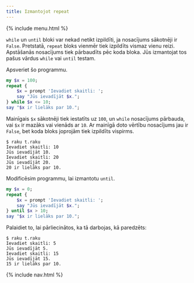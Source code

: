 ```yaml
---
title: Izmantojot repeat
---
```


{% include menu.html %}

`while` un `until` bloki var nekad netikt izpildīti, ja nosacījums sākotnēji ir `False`. Pretstatā, `repeat` bloks vienmēr tiek izpildīts vismaz vienu reizi. Apstāšanās nosacījums tiek pārbaudīts pēc koda bloka. Jūs izmantojat tos pašus vārdus `while` vai `until` testam.

Apsveriet šo programmu.

```raku
my $x = 100;
repeat {
    $x = prompt 'Ievadiet skaitli: ';
    say "Jūs ievadījāt $x.";
} while $x <= 10;
say "$x ir lielāks par 10.";
```

Mainīgais `$x` sākotnēji tiek iestatīts uz `100`, un `while` nosacījums pārbauda, vai `$x` ir mazāks vai vienāds ar `10`. Ar mainīgā doto vērtību nosacījums jau ir `False`, bet koda bloks joprojām tiek izpildīts vispirms.

```console
$ raku t.raku
Ievadiet skaitli: 10
Jūs ievadījāt 10.
Ievadiet skaitli: 20
Jūs ievadījāt 20.
20 ir lielāks par 10.
```

Modificēsim programmu, lai izmantotu `until`.

```raku
my $x = 0;
repeat {
    $x = prompt 'Ievadiet skaitli: ';
    say "Jūs ievadījāt $x.";
} until $x > 10;
say "$x ir lielāks par 10.";
```

Palaidiet to, lai pārliecinātos, ka tā darbojas, kā paredzēts:

```console
$ raku t.raku
Ievadiet skaitli: 5
Jūs ievadījāt 5.
Ievadiet skaitli: 15
Jūs ievadījāt 15.
15 ir lielāks par 10.
```

{% include nav.html %}
